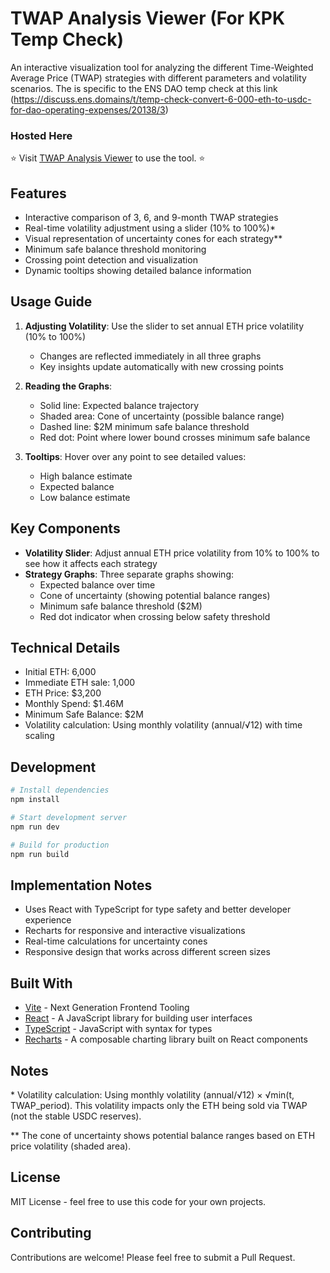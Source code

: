 # TWAP Analysis Viewer (For KPK Temp Check)

An interactive visualization tool for analyzing the different Time-Weighted Average Price (TWAP) strategies with different parameters and volatility scenarios.
The is specific to the ENS DAO temp check at this link (https://discuss.ens.domains/t/temp-check-convert-6-000-eth-to-usdc-for-dao-operating-expenses/20138/3)


### Hosted Here
:star: Visit [TWAP Analysis Viewer](https://5ajaki.github.io/twap-analysis/) to use the tool. :star:

## Features

- Interactive comparison of 3, 6, and 9-month TWAP strategies
- Real-time volatility adjustment using a slider (10% to 100%)\*
- Visual representation of uncertainty cones for each strategy\*\*
- Minimum safe balance threshold monitoring
- Crossing point detection and visualization
- Dynamic tooltips showing detailed balance information

## Usage Guide

1. **Adjusting Volatility**: Use the slider to set annual ETH price volatility (10% to 100%)

   - Changes are reflected immediately in all three graphs
   - Key insights update automatically with new crossing points

2. **Reading the Graphs**:

   - Solid line: Expected balance trajectory
   - Shaded area: Cone of uncertainty (possible balance range)
   - Dashed line: $2M minimum safe balance threshold
   - Red dot: Point where lower bound crosses minimum safe balance

3. **Tooltips**: Hover over any point to see detailed values:
   - High balance estimate
   - Expected balance
   - Low balance estimate

## Key Components

- **Volatility Slider**: Adjust annual ETH price volatility from 10% to 100% to see how it affects each strategy
- **Strategy Graphs**: Three separate graphs showing:
  - Expected balance over time
  - Cone of uncertainty (showing potential balance ranges)
  - Minimum safe balance threshold ($2M)
  - Red dot indicator when crossing below safety threshold

## Technical Details

- Initial ETH: 6,000
- Immediate ETH sale: 1,000
- ETH Price: $3,200
- Monthly Spend: $1.46M
- Minimum Safe Balance: $2M
- Volatility calculation: Using monthly volatility (annual/√12) with time scaling

## Development

```bash
# Install dependencies
npm install

# Start development server
npm run dev

# Build for production
npm run build
```

## Implementation Notes

- Uses React with TypeScript for type safety and better developer experience
- Recharts for responsive and interactive visualizations
- Real-time calculations for uncertainty cones
- Responsive design that works across different screen sizes

## Built With

- [Vite](https://vitejs.dev/) - Next Generation Frontend Tooling
- [React](https://reactjs.org/) - A JavaScript library for building user interfaces
- [TypeScript](https://www.typescriptlang.org/) - JavaScript with syntax for types
- [Recharts](https://recharts.org/) - A composable charting library built on React components

## Notes

\* Volatility calculation: Using monthly volatility (annual/√12) × √min(t, TWAP_period). This volatility impacts only the ETH being sold via TWAP (not the stable USDC reserves).

\*\* The cone of uncertainty shows potential balance ranges based on ETH price volatility (shaded area).

## License

MIT License - feel free to use this code for your own projects.

## Contributing

Contributions are welcome! Please feel free to submit a Pull Request.
